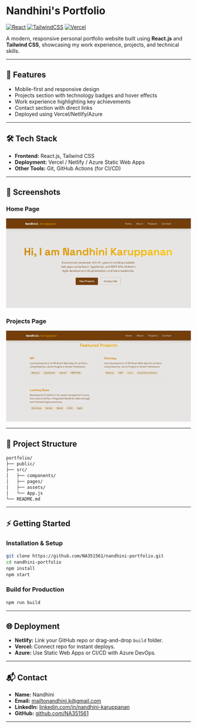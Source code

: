 
# Nandhini's Portfolio

[![React](https://img.shields.io/badge/React-20232A?style=for-the-badge&logo=react&logoColor=61DAFB)](https://reactjs.org/)
[![TailwindCSS](https://img.shields.io/badge/Tailwind_CSS-38B2AC?style=for-the-badge&logo=tailwind-css&logoColor=white)](https://tailwindcss.com/)
[![Vercel](https://img.shields.io/badge/Vercel-000000?style=for-the-badge&logo=vercel&logoColor=white)](https://vercel.com/)

A modern, responsive personal portfolio website built using **React.js** and **Tailwind CSS**, showcasing my work experience, projects, and technical skills.

---

## 🚀 Features
- Mobile-first and responsive design
- Projects section with technology badges and hover effects
- Work experience highlighting key achievements
- Contact section with direct links
- Deployed using Vercel/Netlify/Azure

---

## 🛠 Tech Stack
- **Frontend:** React.js, Tailwind CSS
- **Deployment:** Vercel / Netlify / Azure Static Web Apps
- **Other Tools:** Git, GitHub Actions (for CI/CD)

---

## 📸 Screenshots

### Home Page
![Home Screenshot](./screenshots/home.png)

### Projects Page
![Projects Screenshot](./screenshots/projects.png)

---

## 📂 Project Structure
```
portfolio/
├── public/
├── src/
│   ├── components/
│   ├── pages/
│   ├── assets/
│   └── App.js
└── README.md
```

---

## ⚡ Getting Started

### Installation & Setup
```bash
git clone https://github.com/NA351561/nandhini-portfolio.git
cd nandhini-portfolio
npm install
npm start
```

### Build for Production
```bash
npm run build
```

---

## 🌐 Deployment
- **Netlify:** Link your GitHub repo or drag-and-drop `build` folder.
- **Vercel:** Connect repo for instant deploys.
- **Azure:** Use Static Web Apps or CI/CD with Azure DevOps.

---

## 📬 Contact
- **Name:** Nandhini
- **Email:** [mailtonandhini.k@gmail.com](mailto:mailtonandhini.k@gmail.com)
- **LinkedIn:** [linkedin.com/in/nandhini-karuppanan](https://www.linkedin.com/in/nandhini-karuppanan/)
- **GitHub:** [github.com/NA351561](https://github.com/NA351561)

---
